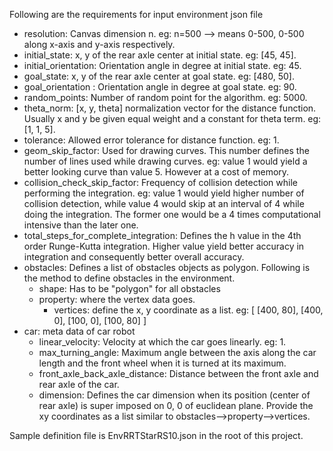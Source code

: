 Following are the requirements for input environment json file

- resolution: Canvas dimension n. eg: n=500 --> means 0-500, 0-500 along x-axis and y-axis respectively.
- initial_state: x, y of the rear axle center at initial state. eg: [45, 45].
- initial_orientation: Orientation angle in degree at initial state. eg: 45.
- goal_state: x, y of the rear axle center at goal state. eg: [480, 50].
- goal_orientation : Orientation angle in degree at goal state. eg: 90.
- random_points: Number of random point for the algorithm. eg: 5000.
- theta_norm: [x, y, theta] normalization vector for the distance function.
 Usually x and y be given equal weight and a constant for theta term. eg: [1, 1, 5].
- tolerance: Allowed error tolerance for distance function. eg: 1.
- geom_skip_factor: Used for drawing curves. This number defines the number of lines used while drawing curves.
eg: value 1 would yield a better looking curve than value 5. However at a cost of memory.
- collision_check_skip_factor: Frequency of collision detection while performing the integration.
eg: value 1 would yield higher number of collision detection, while value 4 would skip at an interval of 4
while doing the integration. The former one would be a 4 times computational intensive than the later one.
- total_steps_for_complete_integration: Defines the h value in the 4th order Runge-Kutta integration.
Higher value yield better accuracy in integration and consequently better overall accuracy.
- obstacles: Defines a list of obstacles objects as polygon. Following is the method to define obstacles in the environment.
    - shape: Has to be "polygon" for all obstacles
    - property: where the vertex data goes.
        - vertices: define the x, y coordinate as a list. eg: [
                                                                    [400, 80],
                                                                    [400, 0],
                                                                    [100, 0],
                                                                    [100, 80]
                                                                  ]
- car: meta data of car robot
    - linear_velocity: Velocity at which the car goes linearly. eg: 1.
    - max_turning_angle: Maximum angle between the axis along the car length and the front wheel 
    when it is turned at its maximum.
    - front_axle_back_axle_distance: Distance between the front axle and rear axle of the car.
    - dimension: Defines the car dimension when its position (center of rear axle) is super 
    imposed on 0, 0 of euclidean plane. Provide the xy coordinates as a list similar to
     obstacles-->property-->vertices.
     
Sample definition file is EnvRRTStarRS10.json in the root of this project.  
  